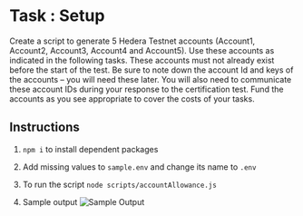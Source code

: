 # Task : Setup

Create a script to generate 5 Hedera Testnet accounts
(Account1, Account2, Account3, Account4 and Account5).
Use these accounts as indicated in the following tasks.
These accounts must not already exist before the start of the test.
Be sure to note down the account Id and keys of the accounts –
you will need these later. You will also need to communicate
these account IDs during your response to the certification test.
Fund the accounts as you see appropriate to cover the costs
of your tasks.

## Instructions

1. `npm i` to install dependent packages
2. Add missing values to `sample.env` and change its name to `.env`

3. To run the script `node scripts/accountAllowance.js`
4. Sample output
   ![Sample Output](./results/accountAllowance.png)
